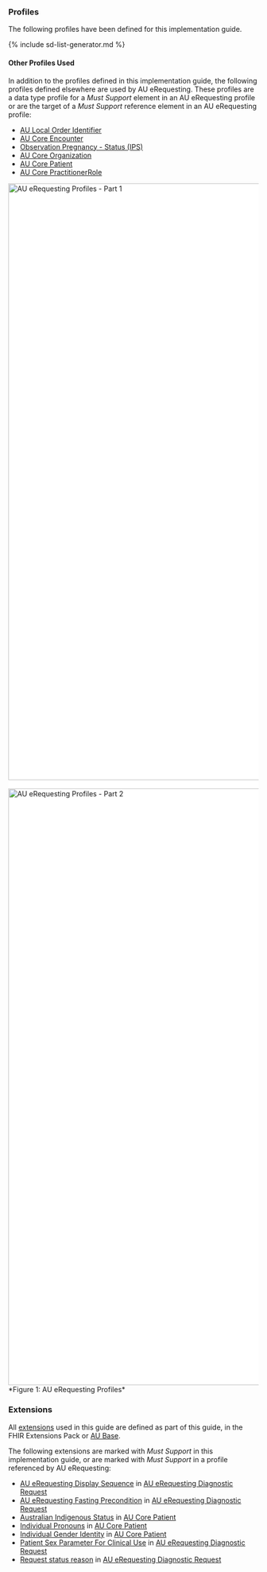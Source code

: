 ### Profiles
The following profiles have been defined for this implementation guide.

<!-- ================================================ -->
<!--  use this line to include an autogenerated list of all profiles and highlight new ones using the input/data/new_stuff.yml list.  Remove it if you would like to hand generate it -->

{% include sd-list-generator.md %}
<!-- ================================================ -->

#### Other Profiles Used
In addition to the profiles defined in this implementation guide, the following profiles defined elsewhere are used by AU eRequesting. These profiles are a data type profile for a *Must Support* element in an AU eRequesting profile or are the target of a *Must Support* reference element in an AU eRequesting profile:
- [AU Local Order Identifier](https://build.fhir.org/ig/hl7au/au-fhir-base/StructureDefinition-au-localorderidentifier.html)
- [AU Core Encounter](https://build.fhir.org/ig/hl7au/au-fhir-core/StructureDefinition-au-core-encounter.html)
- [Observation Pregnancy - Status (IPS)](https://build.fhir.org/ig/HL7/fhir-ips/StructureDefinition-Observation-pregnancy-status-uv-ips.html)
- [AU Core Organization](https://build.fhir.org/ig/hl7au/au-fhir-core/StructureDefinition-au-core-organization.html)
- [AU Core Patient](https://build.fhir.org/ig/hl7au/au-fhir-core/StructureDefinition-au-core-patient.html)
- [AU Core PractitionerRole](https://build.fhir.org/ig/hl7au/au-fhir-core/StructureDefinition-au-core-practitionerrole.html)

<div style="background:white"> 
  <img src="au-erequesting-profiles-part1.svg" alt="AU eRequesting Profiles - Part 1" style="width:1200px"/>
  <br/><br/>
  <img src="au-erequesting-profiles-part2.svg" alt="AU eRequesting Profiles - Part 2" style="width:1200px"/>
</div>
*Figure 1: AU eRequesting Profiles*
<br/>

### Extensions

All [extensions]({{site.data.fhir.path}}extensibility.html) used in this guide are defined as part of this guide, in the FHIR Extensions Pack or [AU Base](https://build.fhir.org/ig/hl7au/au-fhir-base/profiles-and-extensions.html#extensions).

The following extensions are marked with *Must Support* in this implementation guide, or are marked with *Must Support* in a profile referenced by AU eRequesting:

* [AU eRequesting Display Sequence](StructureDefinition-au-erequesting-displaysequence.html) in [AU eRequesting Diagnostic Request](StructureDefinition-au-erequesting-diagnosticrequest.html)
* [AU eRequesting Fasting Precondition](StructureDefinition-au-erequesting-fastingprecondition.html) in [AU eRequesting Diagnostic Request](StructureDefinition-au-erequesting-diagnosticrequest.html)
* [Australian Indigenous Status](https://build.fhir.org/ig/hl7au/au-fhir-base/StructureDefinition-indigenous-status.html) in [AU Core Patient](http://hl7.org.au/fhir/core/StructureDefinition/au-core-patient)
* [Individual Pronouns](http://hl7.org/fhir/StructureDefinition/individual-pronouns) in [AU Core Patient](http://hl7.org.au/fhir/core/StructureDefinition/au-core-patient)
* [Individual Gender Identity](http://hl7.org/fhir/StructureDefinition/individual-genderIdentity) in [AU Core Patient](http://hl7.org.au/fhir/core/StructureDefinition/au-core-patient)
* [Patient Sex Parameter For Clinical Use](https://hl7.org/fhir/extensions/StructureDefinition-patient-sexParameterForClinicalUse.html) in [AU eRequesting Diagnostic Request](StructureDefinition-au-erequesting-diagnosticrequest.html)
* [Request status reason](http://hl7.org/fhir/StructureDefinition/request-statusReason) in [AU eRequesting Diagnostic Request](StructureDefinition-au-erequesting-diagnosticrequest.html)
